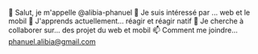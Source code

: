 👋 Salut, je m'appelle @alibia-phanuel
👀 Je suis intéressé par ... web et le mobil
🌱 J'apprends actuellement... réagir et réagir natif
💞️ Je cherche à collaborer sur... des projet du web et mobil
📫 Comment me joindre... phanuel.alibia@gmail.com
